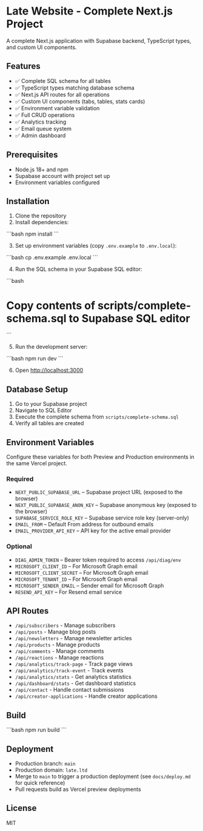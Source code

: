 # Late Website - Complete Next.js Project

A complete Next.js application with Supabase backend, TypeScript types, and custom UI components.

## Features

- ✅ Complete SQL schema for all tables
- ✅ TypeScript types matching database schema
- ✅ Next.js API routes for all operations
- ✅ Custom UI components (tabs, tables, stats cards)
- ✅ Environment variable validation
- ✅ Full CRUD operations
- ✅ Analytics tracking
- ✅ Email queue system
- ✅ Admin dashboard

## Prerequisites

- Node.js 18+ and npm
- Supabase account with project set up
- Environment variables configured

## Installation

1. Clone the repository
2. Install dependencies:

\`\`\`bash
npm install
\`\`\`

3. Set up environment variables (copy `.env.example` to `.env.local`):

\`\`\`bash
cp .env.example .env.local
\`\`\`

4. Run the SQL schema in your Supabase SQL editor:

\`\`\`bash
# Copy contents of scripts/complete-schema.sql to Supabase SQL editor
\`\`\`

5. Run the development server:

\`\`\`bash
npm run dev
\`\`\`

6. Open [http://localhost:3000](http://localhost:3000)

## Database Setup

1. Go to your Supabase project
2. Navigate to SQL Editor
3. Execute the complete schema from `scripts/complete-schema.sql`
4. Verify all tables are created

## Environment Variables

Configure these variables for both Preview and Production environments in the same Vercel project.

### Required

- `NEXT_PUBLIC_SUPABASE_URL` – Supabase project URL (exposed to the browser)
- `NEXT_PUBLIC_SUPABASE_ANON_KEY` – Supabase anonymous key (exposed to the browser)
- `SUPABASE_SERVICE_ROLE_KEY` – Supabase service role key (server-only)
- `EMAIL_FROM` – Default From address for outbound emails
- `EMAIL_PROVIDER_API_KEY` – API key for the active email provider

### Optional

- `DIAG_ADMIN_TOKEN` – Bearer token required to access `/api/diag/env`
- `MICROSOFT_CLIENT_ID` – For Microsoft Graph email
- `MICROSOFT_CLIENT_SECRET` – For Microsoft Graph email
- `MICROSOFT_TENANT_ID` – For Microsoft Graph email
- `MICROSOFT_SENDER_EMAIL` – Sender email for Microsoft Graph
- `RESEND_API_KEY` – For Resend email service

## API Routes

- `/api/subscribers` - Manage subscribers
- `/api/posts` - Manage blog posts
- `/api/newsletters` - Manage newsletter articles
- `/api/products` - Manage products
- `/api/comments` - Manage comments
- `/api/reactions` - Manage reactions
- `/api/analytics/track-page` - Track page views
- `/api/analytics/track-event` - Track events
- `/api/analytics/stats` - Get analytics statistics
- `/api/dashboard/stats` - Get dashboard statistics
- `/api/contact` - Handle contact submissions
- `/api/creator-applications` - Handle creator applications

## Build

\`\`\`bash
npm run build
\`\`\`

## Deployment

- Production branch: `main`
- Production domain: `late.ltd`
- Merge to `main` to trigger a production deployment (see `docs/deploy.md` for quick reference)
- Pull requests build as Vercel preview deployments

## License

MIT
